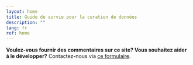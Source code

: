```yaml
---
layout: home
title: Guide de survie pour la curation de données
description: ""
lang: fr
ref: home
---
```

<!---

<table style="background-color: #ffff99;">
<tbody>
<tr>
<td>
<p><span>A note about this website:</span></p>
<p>This website is in an early proof-of-concept (i.e. alpha release) state, and is being shared for the purposes of demonstrating functionality and soliciting feedback.</p>
<p>Though bilingual functionality exists, most content has not been translated; should this initiative find support, it will be maintained as a bilingual resource.</p>
<p>Please see the link at the bottom of this page if you would like to provide feedback or help support it.</p>
</td>
</tr>
</tbody>
</table>

--->


**Voulez-vous fournir des commentaires sur ce site? Vous souhaitez aider à le développer?** Contactez-nous via [ce formulaire](https://forms.gle/4i3VmBK5o228P4pf6).
